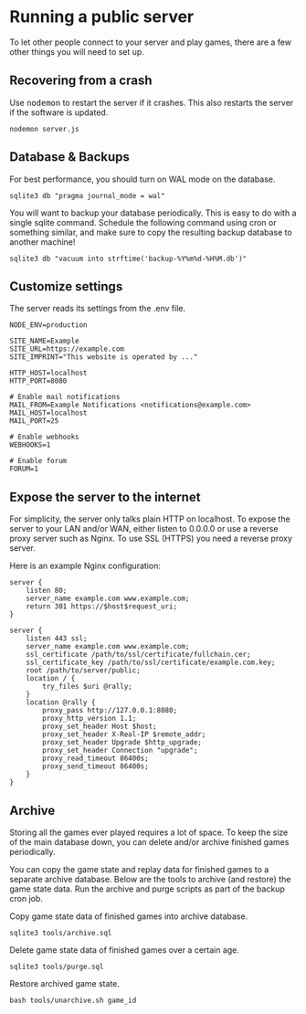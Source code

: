 # Running a public server

To let other people connect to your server and play games, there are a few other things you will need to set up.

## Recovering from a crash

Use <tt>nodemon</tt> to restart the server if it crashes.
This also restarts the server if the software is updated.

	nodemon server.js

## Database &amp; Backups

For best performance, you should turn on WAL mode on the database.

	sqlite3 db "pragma journal_mode = wal"

You will want to backup your database periodically. This is easy to do with a single sqlite command.
Schedule the following command using cron or something similar, and make sure to copy the resulting
backup database to another machine!

	sqlite3 db "vacuum into strftime('backup-%Y%m%d-%H%M.db')"

## Customize settings

The server reads its settings from the .env file.

	NODE_ENV=production

	SITE_NAME=Example
	SITE_URL=https://example.com
	SITE_IMPRINT="This website is operated by ..."

	HTTP_HOST=localhost
	HTTP_PORT=8080

	# Enable mail notifications
	MAIL_FROM=Example Notifications <notifications@example.com>
	MAIL_HOST=localhost
	MAIL_PORT=25

	# Enable webhooks
	WEBHOOKS=1

	# Enable forum
	FORUM=1

## Expose the server to the internet

For simplicity, the server only talks plain HTTP on localhost.
To expose the server to your LAN and/or WAN, either listen to 0.0.0.0 or use a reverse proxy server such as Nginx.
To use SSL (HTTPS) you need a reverse proxy server.

Here is an example Nginx configuration:

	server {
		listen 80;
		server_name example.com www.example.com;
		return 301 https://$host$request_uri;
	}

	server {
		listen 443 ssl;
		server_name example.com www.example.com;
		ssl_certificate /path/to/ssl/certificate/fullchain.cer;
		ssl_certificate_key /path/to/ssl/certificate/example.com.key;
		root /path/to/server/public;
		location / {
			try_files $uri @rally;
		}
		location @rally {
			proxy_pass http://127.0.0.1:8080;
			proxy_http_version 1.1;
			proxy_set_header Host $host;
			proxy_set_header X-Real-IP $remote_addr;
			proxy_set_header Upgrade $http_upgrade;
			proxy_set_header Connection "upgrade";
			proxy_read_timeout 86400s;
			proxy_send_timeout 86400s;
		}
	}

## Archive

Storing all the games ever played requires a lot of space. To keep the size of
the main database down, you can delete and/or archive finished games periodically.

You can copy the game state and replay data for finished games to a separate archive database.
Below are the tools to archive (and restore) the game state data.
Run the archive and purge scripts as part of the backup cron job.

Copy game state data of finished games into archive database.

	sqlite3 tools/archive.sql

Delete game state data of finished games over a certain age.

	sqlite3 tools/purge.sql

Restore archived game state.

	bash tools/unarchive.sh game_id

